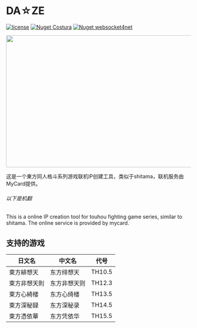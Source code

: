 # DA☆ZE

[![license](https://img.shields.io/hexpm/l/plug?style=flat-square)](http://www.apache.org/licenses/LICENSE-2.0)
[![Nuget Costura](https://img.shields.io/badge/nuget-Costura-lightgrey?style=flat-square)](https://github.com/Fody/Costura)
[![Nuget websocket4net](https://img.shields.io/badge/nuget-websocket4net-lightgrey?style=flat-square)](http://websocket4net.codeplex.com/)

<div align="center"><a href="https://usaginya.lofter.com/post/1d56d69b_1c93aa6aa" target="_blank"><img src="https://repository-images.githubusercontent.com/266529430/62523f00-9dff-11ea-9d41-f85d77ce6e27" width="720" height="360" /></a></div>

这是一个東方同人格斗系列游戏联机IP创建工具，类似于shitama，联机服务由MyCard提供。

###### 以下是机翻
This is a online IP creation tool for touhou fighting game series, similar to shitama. The online service is provided by mycard.

## 支持的游戏
| 日文名  | 中文名  | 代号  |
| ------------ | ------------ | ------------ |
| 東方緋想天 | 东方绯想天  | TH10.5  |
| 東方非想天則  | 东方非想天则  | TH12.3  |
| 東方心綺楼  | 东方心绮楼  | TH13.5  |
| 東方深秘録  | 东方深秘录  | TH14.5  |
| 東方憑依華  | 东方凭依华  | TH15.5  |
